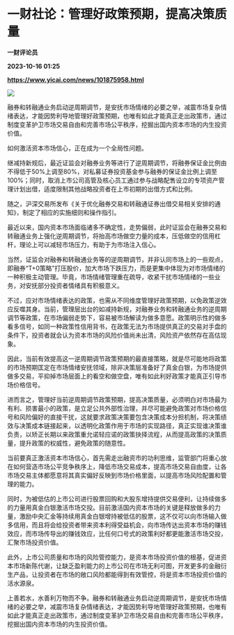 # 一财社论：管理好政策预期，提高决策质量
**一财评论员**

**2023-10-16 01:25**

**https://www.yicai.com/news/101875958.html**

![](https://imgcdn.yicai.com/uppics/slides/2023/10/913cb61a5d29270cb34e2990aa56a676.jpg)

融券和转融通业务启动逆周期调节，是安抚市场情绪的必要之举，减震市场复杂情绪表达，才能因势利导地管理好政策预期，也唯有如此才能真正走出政策市，通过制度变革护卫市场交易自由和完善市场公平秩序，挖掘出国内资本市场的内生投资价值。

如何激活资本市场信心，正在成为一个全局性问题。

继减持新规后，最近证监会对融券业务等进行了逆周期调节，将融券保证金比例由不得低于50%上调至80%，对私募证券投资基金参与融券的保证金比例上调至100%；同时，取消上市公司高管及核心员工通过参与战略配售设立的专项资产管理计划出借，适度限制其他战略投资者在上市初期的出借方式和比例。

随之，沪深交易所发布《关于优化融券交易和转融通证券出借交易相关安排的通知》，制定了相应的实施细则和操作指引。

最近以来，国内资本市场面临诸多不确定性，走势偏弱，此时证监会在融券交易和转融通业务上强化逆周期调节，将抬高市场做空力量的成本，压低做空的信用杠杆，理论上可以减轻市场压力，有助于为市场注入信心。

当然，证监会对融券和转融通业务等的逆周期调节，并非认同市场上的一些观点，即融券“T+0策略”打压股价，加大市场下跌压力，而是更集中体现为对市场情绪的一种积极主动管理。毕竟，市场情绪管理重在疏导，收紧干扰市场情绪的一些业务，对安抚部分投资者情绪具有积极意义。

不过，应对市场情绪表达的政策，也需从不同维度管理好政策预期，以免政策逆效应反噬其身。当前，管理层出台的如减持新规，对融券业务和转融通业务的逆周期调节等政策，在市场偏弱走势下，容易被市场解读为做多意愿。政策明示性的做多看多信号，如同一种政策性信用背书，在政策无法为市场提供真正的交易对手盘的条件下，投资者就会认为资本市场的风险价值尚未出清，风险资产依然存在高估现象。

因此，当前有效提高这一逆周期调节政策预期的最直接策略，就是尽可能地将政策的市场预期匡定在市场情绪安抚领域，除非决策层准备好了真金白银，为市场提供做多交易，平抑掉市场层面上的看空和做空盘，唯有如此利好政策才能真正引导市场价格信号。

进而言之，管理好当前逆周期调节政策预期，提高决策质量，必须明白对市场最为有利、损害最小的政策，是立足公共外部性治理，并尽可能避免政策对市场价格信号和风险偏好的直接干扰，这就要求政策决策要包含决策成本分担机制，将决策绩效与决策成本链接起来，以透明化政策作用于市场的实现路径，真正实现谁决策谁负责，以矫正长期以来政策重允诺轻应诺的政策抉择流程，从而提高政策的决策质量，提升政策的权威性，避免政策的随意性。

当前要真正激活资本市场信心，首先需走出融资市的功利思维，监管部门将重心放在如何营造市场公平竞争秩序上，降低市场交易成本，提高市场交易自由度，让各市场交易主体都愿意将其真实偏好反映到市场价格里面，以提高市场风险配置和管理的能力。

同时，为被低估的上市公司进行股票回购和大股东增持提供交易便利，让持续做多的力量用真金白银激活市场交投。目前激活国内资本市场的关键是释放做多的力量，激励中央汇金等持续用真金白银增持被低估的股票，这不仅可以向市场输入做多信用，而且将会给投资者带来资本利得受益机会，向市场传达出资本市场的赚钱效应，而市场传导出的赚钱效应，比任何口号式的政策利好都更能激活市场交投，汇聚市场投资价值。

此外，上市公司质量和市场的风险管控能力，是资本市场投资价值的根基，促进资本市场新陈代谢，让缺乏盈利能力的上市公司在市场无利可图，开发更多的金融衍生产品，让投资者在市场的敞口风险都能得到有效管控，将是资本市场投资价值的活水源泉。

上善若水，水善利万物而不争。融券和转融通业务启动逆周期调节，是安抚市场情绪的必要之举，减震市场复杂情绪表达，才能因势利导地管理好政策预期，也唯有如此才能真正走出政策市，通过制度变革护卫市场交易自由和完善市场公平秩序，挖掘出国内资本市场的内生投资价值。